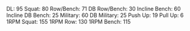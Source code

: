 DL: 95
 Squat: 80
 Row/Bench: 71
 DB Row/Bench: 30
 Incline Bench: 60
 Incline DB Bench: 25
 Military: 60
 DB Military: 25
 Push Up: 19
 Pull Up: 6
 1RPM Squat: 155
 1RPM Row: 130
 1RPM Bench: 115
